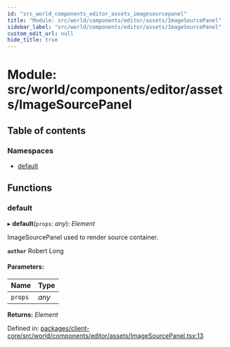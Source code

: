 ```yaml
---
id: "src_world_components_editor_assets_imagesourcepanel"
title: "Module: src/world/components/editor/assets/ImageSourcePanel"
sidebar_label: "src/world/components/editor/assets/ImageSourcePanel"
custom_edit_url: null
hide_title: true
---
```


# Module: src/world/components/editor/assets/ImageSourcePanel

## Table of contents

### Namespaces

- [default](src_world_components_editor_assets_imagesourcepanel.default.md)

## Functions

### default

▸ **default**(`props`: *any*): *Element*

ImageSourcePanel used to render source container.

**`author`** Robert Long

#### Parameters:

Name | Type |
:------ | :------ |
`props` | *any* |

**Returns:** *Element*

Defined in: [packages/client-core/src/world/components/editor/assets/ImageSourcePanel.tsx:13](https://github.com/xr3ngine/xr3ngine/blob/a16a45d7e/packages/client-core/src/world/components/editor/assets/ImageSourcePanel.tsx#L13)
